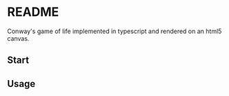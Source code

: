 # README

Conway's game of life implemented in typescript and rendered on an html5 canvas.

## Start



## Usage